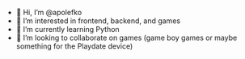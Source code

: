- 👋 Hi, I’m @apolefko
- 👀 I’m interested in frontend, backend, and games
- 🌱 I’m currently learning Python
- 💞️ I’m looking to collaborate on games (game boy games or maybe something for the Playdate device)

<!---
apolefko/apolefko is a ✨ special ✨ repository because its `README.md` (this file) appears on your GitHub profile.
You can click the Preview link to take a look at your changes.
--->
